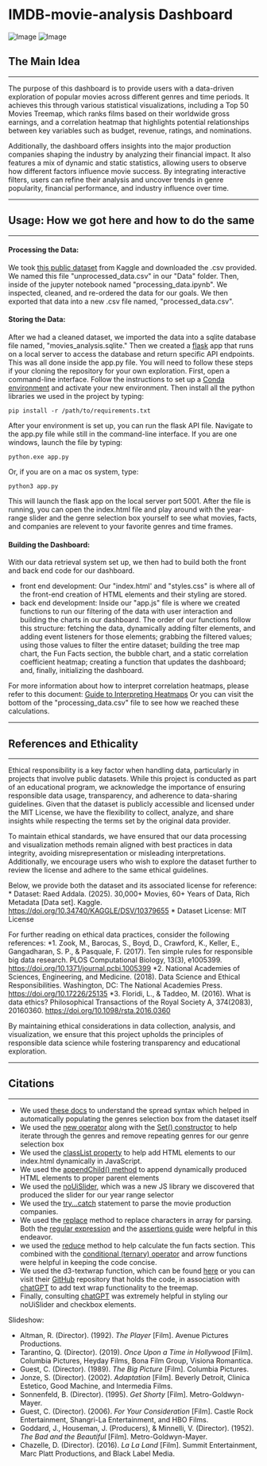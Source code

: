 # IMDB-movie-analysis Dashboard

![Image](https://github.com/user-attachments/assets/dc298f9d-2ee8-4922-8a1a-c050dc8ea1f2)
![Image](https://github.com/user-attachments/assets/3de80ace-599e-4643-8d3c-bdf1a75019af)

## The Main Idea

---
The purpose of this dashboard is to provide users with a data-driven exploration of popular movies across different genres and time periods. It achieves this through various statistical visualizations, including a Top 50 Movies Treemap, which ranks films based on their worldwide gross earnings, and a correlation heatmap that highlights potential relationships between key variables such as budget, revenue, ratings, and nominations.

Additionally, the dashboard offers insights into the major production companies shaping the industry by analyzing their financial impact. It also features a mix of dynamic and static statistics, allowing users to observe how different factors influence movie success. By integrating interactive filters, users can refine their analysis and uncover trends in genre popularity, financial performance, and industry influence over time.

---
## Usage: How we got here and how to do the same

---
#### Processing the Data:
We took [this public dataset](https://www.kaggle.com/datasets/raedaddala/top-500-600-movies-of-each-year-from-1960-to-2024) from Kaggle and downloaded the .csv provided. We named this file "unprocessed_data.csv" in our "Data" folder. Then, inside of the jupyter notebook named "processing_data.ipynb". We inspected, cleaned, and re-ordered the data for our goals. We then exported that data into a new .csv file named, "processed_data.csv". 

#### Storing the Data:
After we had a cleaned dataset, we imported the data into a sqlite database file named, "movies_analysis.sqlite." Then we created a [flask](https://pypi.org/project/Flask/) app that runs on a local server to access the database and return specific API endpoints. This was all done inside the app.py file. You will need to follow these steps if your cloning the repository for your own exploration. First, open a command-line interface. Follow the instructions to set up a [Conda environment](https://docs.conda.io/projects/conda/en/latest/user-guide/tasks/manage-environments.html) and activate your new environment. Then install all the python libraries we used in the project by typing: 
```
pip install -r /path/to/requirements.txt
```
After your environment is set up, you can run the flask API file. Navigate to the app.py file while still in the command-line interface. If you are one windows, launch the file by typing:
```
python.exe app.py
```
Or, if you are on a mac os system, type:
```
python3 app.py
```
This will launch the flask app on the local server port 5001. After the file is running, you can open the index.html file and play around with the year-range slider and the genre selection box yourself to see what movies, facts, and companies are relevent to your favorite genres and time frames. 


#### Building the Dashboard:
With our data retrieval system set up, we then had to build both the front and back end code for our dashboard. 
- front end development:
  Our "index.html' and "styles.css" is where all of the front-end creation of HTML elements and their styling are stored.
- back end development:
  Inside our "app.js" file is where we created functions to run our filtering of the data with user interaction and building the charts in our dashboard. The order of our      functions follow this structure: fetching the data, dynamically adding filter elements, and adding event listeners for those elements; grabbing the filtered values; using    those values to filter the entire dataset; building the tree map chart, the Fun Facts section, the bubble chart, and a static correlation coefficient heatmap; creating a     function that updates the dashboard; and, finally, initializing the dashboard.

For more information about how to interpret correlation heatmaps, please refer to this document: [Guide to Interpreting Heatmaps](https://github.com/QJones76/IMDB-movie-analysis/issues/8#issue-2817119843)
Or you can visit the bottom of the "processing_data.csv" file to see how we reached these calculations.

---
## References and Ethicality

---
Ethical responsibility is a key factor when handling data, particularly in projects that involve public datasets. While this project is conducted as part of an educational program, we acknowledge the importance of ensuring responsible data usage, transparency, and adherence to data-sharing guidelines. Given that the dataset is publicly accessible and licensed under the MIT License, we have the flexibility to collect, analyze, and share insights while respecting the terms set by the original data provider.

To maintain ethical standards, we have ensured that our data processing and visualization methods remain aligned with best practices in data integrity, avoiding misrepresentation or misleading interpretations. Additionally, we encourage users who wish to explore the dataset further to review the license and adhere to the same ethical guidelines.

Below, we provide both the dataset and its associated license for reference:
	*	Dataset: Raed Addala. (2025). 30,000+ Movies, 60+ Years of Data, Rich Metadata [Data set]. Kaggle. https://doi.org/10.34740/KAGGLE/DSV/10379655
	*	Dataset License: MIT License

For further reading on ethical data practices, consider the following references:
	*1.	Zook, M., Barocas, S., Boyd, D., Crawford, K., Keller, E., Gangadharan, S. P., & Pasquale, F. (2017). Ten simple rules for responsible big data research. PLOS Computational Biology, 13(3), e1005399. https://doi.org/10.1371/journal.pcbi.1005399
	*2.	National Academies of Sciences, Engineering, and Medicine. (2018). Data Science and Ethical Responsibilities. Washington, DC: The National Academies Press. https://doi.org/10.17226/25135
	*3.	Floridi, L., & Taddeo, M. (2016). What is data ethics? Philosophical Transactions of the Royal Society A, 374(2083), 20160360. https://doi.org/10.1098/rsta.2016.0360

By maintaining ethical considerations in data collection, analysis, and visualization, we ensure that this project upholds the principles of responsible data science while fostering transparency and educational exploration.

---
## Citations

---
- We used [these docs](https://developer.mozilla.org/en-US/docs/Web/JavaScript/Reference/Operators/Spread_syntax#spread_in_array_literals) to understand the spread syntax which helped in automatically populating the genres selection box from the dataset itself
- We used the [new operator](https://developer.mozilla.org/en-US/docs/Web/JavaScript/Reference/Operators/new) along with the [Set() constructor](https://developer.mozilla.org/en-US/docs/Web/JavaScript/Reference/Global_Objects/Set/Set) to help iterate through the genres and remove repeating genres for our genre selection box
- We used the [classList property](https://developer.mozilla.org/en-US/docs/Web/API/Element/classList) to help add HTML elements to our index.html dynamically in JavaScript.
- We used the [appendChild() method](https://developer.mozilla.org/en-US/docs/Web/API/Node/appendChild) to append dynamically produced HTML elements to proper parent elements
- We used the [noUiSlider](https://refreshless.com/nouislider/), which was a new JS library we discovered that produced the slider for our year range selector
- We used the [try...catch](https://developer.mozilla.org/en-US/docs/Web/JavaScript/Reference/Statements/try...catch) statement to parse the movie production companies.
- We used the [replace](https://developer.mozilla.org/en-US/docs/Web/JavaScript/Reference/Global_Objects/String/replace) method to replace characters in array for parsing. Both the [regular expression](https://developer.mozilla.org/en-US/docs/Web/JavaScript/Guide/Regular_expressions) and the [assertions guide](https://developer.mozilla.org/en-US/docs/Web/JavaScript/Guide/Regular_expressions/Assertions) were helpful in this endeavor.
- we used the [reduce]() method to help calculate the fun facts section. This combined with the [conditional (ternary) operator](https://developer.mozilla.org/en-US/docs/Web/JavaScript/Reference/Operators/Conditional_operator) and arrow functions were helpful in keeping the code concise.
- We used the d3-textwrap function, which can be found [here](https://www.npmjs.com/package/d3-textwrap?activeTab=readme) or you can visit their [GitHub](https://github.com/vijithassar/d3-textwrap) repository that holds the code, in association with [chatGPT](https://chatgpt.com/) to add text wrap functionality to the treemap.
- Finally, consulting [chatGPT](https://chatgpt.com/) was extremely helpful in styling our noUiSlider and checkbox elements.

Slideshow:
- Altman, R. (Director). (1992). *The Player* [Film]. Avenue Pictures Productions.
- Tarantino, Q. (Director). (2019). *Once Upon a Time in Hollywood* [Film]. Columbia Pictures, Heyday Films, Bona Film Group, Visiona Romantica.
- Guest, C. (Director). (1989). *The Big Picture* [Film]. Columbia Pictures.
- Jonze, S. (Director). (2002). *Adaptation* [Film]. Beverly Detroit, Clinica Estetico, Good Machine, and Intermedia Films.
- Sonnenfeld, B. (Director). (1995). *Get Shorty* [Film]. Metro-Goldwyn-Mayer.
- Guest, C. (Director). (2006). *For Your Consideration* [Film]. Castle Rock Entertainment, Shangri-La Entertainment, and HBO Films.
- Goddard, J., Houseman, J. (Producers), & Minnelli, V. (Director). (1952). *The Bad and the Beautiful* [Film]. Metro-Goldwyn-Mayer.
- Chazelle, D. (Director). (2016). *La La Land* [Film]. Summit Entertainment, Marc Platt Productions, and Black Label Media.
